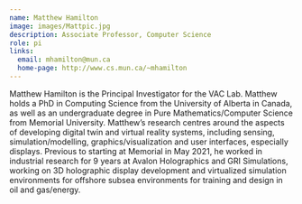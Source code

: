 ```yaml
---
name: Matthew Hamilton
image: images/Mattpic.jpg
description: Associate Professor, Computer Science
role: pi
links:
  email: mhamilton@mun.ca
  home-page: http://www.cs.mun.ca/~mhamilton
---
```


Matthew Hamilton is the Principal Investigator for the VAC Lab. Matthew holds a PhD in Computing Science from the University of Alberta in Canada, 
as well as an undergraduate degree in Pure Mathematics/Computer Science from Memorial University. Matthew’s research centres around the aspects 
of developing digital twin and virtual reality systems, including sensing, simulation/modelling, graphics/visualization and user interfaces, 
especially displays. Previous to starting at Memorial in May 2021, he worked in industrial research for 9 years at Avalon Holographics 
and GRI Simulations, working on 3D holographic display development and virtualized simulation environments for offshore subsea environments 
for training and design in oil and gas/energy.
